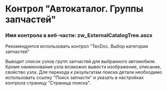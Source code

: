 ﻿---
description: 2.4.11.1
---
# Контрол "Автокаталог. Группы запчастей"
### Имя контрола в веб-части: zw_ExternalCatalogTree.ascx
Рекомендуется использовать контрол "TecDoc. Выбор категории запчастей"

Выводит список узлов групп запчастей для выбранного автомобиля.
Кроме наименования узла возможно вывести изображение, описание, свойство узла.
Для перехода к результатам поиска детали необходимо использовать ссылку "Поиск запчасти" и указать в настройках контрола страницу "Страница поиска".
